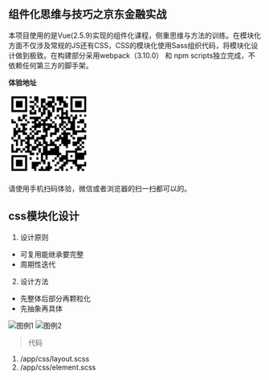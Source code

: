 ## 组件化思维与技巧之京东金融实战

本项目使用的是Vue(2.5.9)实现的组件化课程，侧重思维与方法的训练。在模块化方面不仅涉及常规的JS还有CSS，CSS的模块化使用Sass组织代码，将模块化设计做到极致。在构建部分采用webpack（3.10.0） 和 npm scripts独立完成，不依赖任何第三方的脚手架。

**体验地址**

<img src="./static/enter.png" alt="体验地址" width="160" height="160">

请使用手机扫码体验，微信或者浏览器的扫一扫都可以的。

## css模块化设计
1. 设计原则
  - 可复用能继承要完整 
  - 周期性迭代
2. 设计方法
  - 先整体后部分再颗粒化
  - 先抽象再具体

![图例1](https://raw.githubusercontent.com/chenbj2333/blog/master/images/JDCSSModule1.jpg)
![图例2](https://raw.githubusercontent.com/chenbj2333/blog/master/images/JDCSSModule2.jpg)
> 代码
1. /app/css/layout.scss
2. /app/css/element.scss
